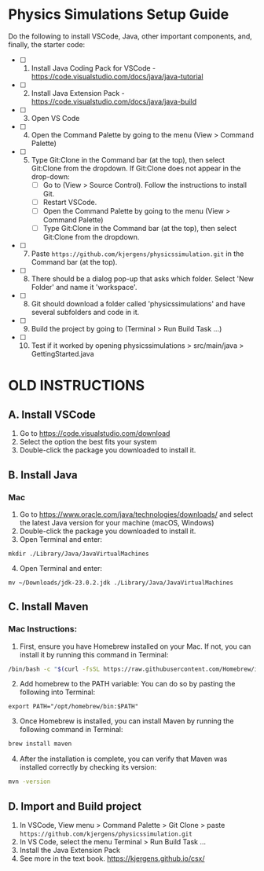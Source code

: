 # Physics Simulations Setup Guide
Do the following to install VSCode, Java, other important components, and, finally, the starter code:
- [ ] 1. Install Java Coding Pack for VSCode - https://code.visualstudio.com/docs/java/java-tutorial
- [ ] 2. Install Java Extension Pack - https://code.visualstudio.com/docs/java/java-build
- [ ] 3. Open VS Code
- [ ] 4. Open the Command Palette by going to the menu (View > Command Palette)
- [ ] 5. Type Git:Clone in the Command bar (at the top), then select Git:Clone from the dropdown.
      If Git:Clone does not appear in the drop-down:
     - [ ] Go to (View > Source Control). Follow the instructions to install Git.
     - [ ] Restart VSCode.
     - [ ] Open the Command Palette by going to the menu (View > Command Palette)
     - [ ] Type Git:Clone in the Command bar (at the top), then select Git:Clone from the dropdown.
- [ ] 7. Paste `https://github.com/kjergens/physicssimulation.git` in the Command bar (at the top).
- [ ] 8. There should be a dialog pop-up that asks which folder. Select 'New Folder' and name it 'workspace'.
- [ ] 8. Git should download a folder called 'physicssimulations' and have several subfolders and code in it.
- [ ] 9. Build the project by going to (Terminal > Run Build Task ...)
- [ ] 10. Test if it worked by opening physicssimulations > src/main/java > GettingStarted.java





# OLD INSTRUCTIONS
## A. Install VSCode
1. Go to https://code.visualstudio.com/download 
2. Select the option the best fits your system
3. Double-click the package you downloaded to install it. 

## B. Install Java
### Mac
1. Go to https://www.oracle.com/java/technologies/downloads/ and select the latest Java version for your machine (macOS, Windows)
2. Double-click the package you downloaded to install it.
3. Open Terminal and enter:
```
mkdir ./Library/Java/JavaVirtualMachines
```

4. Open Terminal and enter:
```
mv ~/Downloads/jdk-23.0.2.jdk ./Library/Java/JavaVirtualMachines
```

## C. Install Maven 
### Mac Instructions:
1. First, ensure you have Homebrew installed on your Mac. If not, you can install it by running this command in Terminal:

```bash
/bin/bash -c "$(curl -fsSL https://raw.githubusercontent.com/Homebrew/install/HEAD/install.sh)"
```

2. Add homebrew to the PATH variable: You can do so by pasting the following into Terminal:

```
export PATH="/opt/homebrew/bin:$PATH"
```

3. Once Homebrew is installed, you can install Maven by running the following command in Terminal:

```bash
brew install maven
```

4. After the installation is complete, you can verify that Maven was installed correctly by checking its version:

```bash
mvn -version
```
   

## D. Import and Build project
1. In VSCode, View menu > Command Palette > Git Clone > paste `https://github.com/kjergens/physicssimulation.git`
2. In VS Code, select the menu Terminal > Run Build Task ...
3. Install the Java Extension Pack
4. See more in the text book. https://kjergens.github.io/csx/

